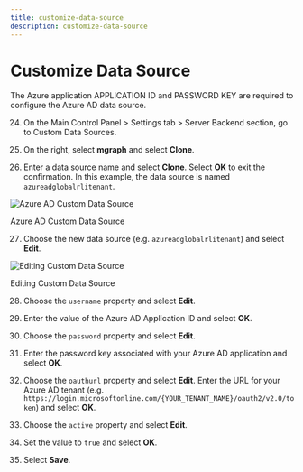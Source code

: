 ```yaml
---
title: customize-data-source
description: customize-data-source
---
```

         
# Customize Data Source

The Azure application APPLICATION ID and PASSWORD KEY are required to configure the Azure AD data source.

24. On the Main Control Panel > Settings tab > Server Backend section, go to Custom Data Sources.

25. On the right, select **mgraph** and select **Clone**.

26. Enter a data source name and select **Clone**. Select **OK** to exit the confirmation. In this example, the data source is named `azureadglobalrlitenant`.

![Azure AD Custom Data Source](./media/image102.png)

Azure AD Custom Data Source

27. Choose the new data source (e.g. `azureadglobalrlitenant`) and select **Edit**.

![Editing Custom Data Source](./media/image103.png)

Editing Custom Data Source

28. Choose the `username` property and select **Edit**.

29. Enter the value of the Azure AD Application ID and select **OK**.

30. Choose the `password` property and select **Edit**.

31. Enter the password key associated with your Azure AD application and select **OK**.

32. Choose the `oauthurl` property and select **Edit**. Enter the URL for your Azure AD tenant (e.g. `https://login.microsoftonline.com/{YOUR_TENANT_NAME}/oauth2/v2.0/token`) and select **OK**.

33. Choose the `active` property and select **Edit**.

34. Set the value to `true` and select **OK**.

35. Select **Save**.
